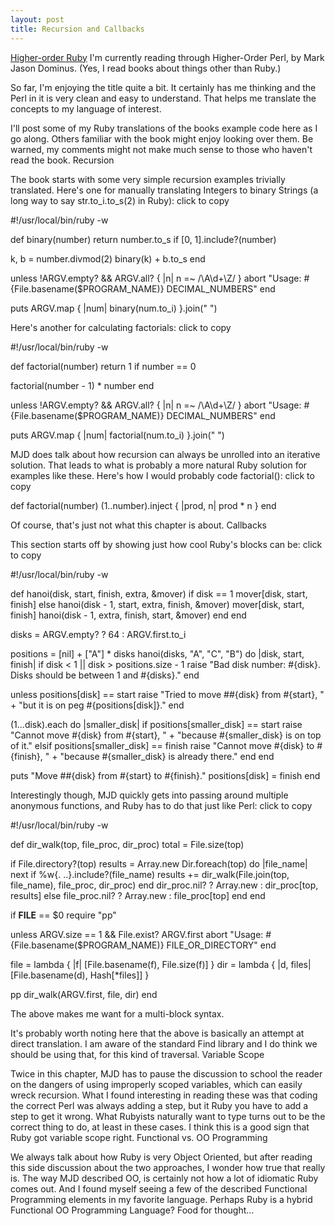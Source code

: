 ```yaml
---
layout: post
title: Recursion and Callbacks
---
```


[Higher-order Ruby](http://graysoftinc.com/higher-order-ruby)
I'm currently reading through Higher-Order Perl, by Mark Jason Dominus. (Yes, I read books about things other than Ruby.)

So far, I'm enjoying the title quite a bit. It certainly has me thinking and the Perl in it is very clean and easy to understand. That helps me translate the concepts to my language of interest.

I'll post some of my Ruby translations of the books example code here as I go along. Others familiar with the book might enjoy looking over them. Be warned, my comments might not make much sense to those who haven't read the book.
Recursion

The book starts with some very simple recursion examples trivially translated. Here's one for manually translating Integers to binary Strings (a long way to say str.to_i.to_s(2) in Ruby):
click to copy

#!/usr/local/bin/ruby -w

def binary(number)
  return number.to_s if [0, 1].include?(number)

  k, b = number.divmod(2)
  binary(k) + b.to_s
end

unless !ARGV.empty? && ARGV.all? { |n| n =~ /\A\d+\Z/ }
  abort "Usage:  #{File.basename($PROGRAM_NAME)} DECIMAL_NUMBERS"
end

puts ARGV.map { |num| binary(num.to_i) }.join(" ")

Here's another for calculating factorials:
click to copy

#!/usr/local/bin/ruby -w

def factorial(number)
  return 1 if number == 0

  factorial(number - 1) * number
end

unless !ARGV.empty? && ARGV.all? { |n| n =~ /\A\d+\Z/ }
  abort "Usage:  #{File.basename($PROGRAM_NAME)} DECIMAL_NUMBERS"
end

puts ARGV.map { |num| factorial(num.to_i) }.join(" ")

MJD does talk about how recursion can always be unrolled into an iterative solution. That leads to what is probably a more natural Ruby solution for examples like these. Here's how I would probably code factorial():
click to copy

def factorial(number)
  (1..number).inject { |prod, n| prod * n }
end

Of course, that's just not what this chapter is about.
Callbacks

This section starts off by showing just how cool Ruby's blocks can be:
click to copy

#!/usr/local/bin/ruby -w

def hanoi(disk, start, finish, extra, &mover)
  if disk == 1
    mover[disk, start, finish]
  else
    hanoi(disk - 1, start, extra, finish, &mover)
    mover[disk, start, finish]
    hanoi(disk - 1, extra, finish, start, &mover)
  end
end

disks = ARGV.empty? ? 64 : ARGV.first.to_i

positions = [nil] + ["A"] * disks
hanoi(disks, "A", "C", "B") do |disk, start, finish|
  if disk < 1 || disk > positions.size - 1
    raise "Bad disk number:  #{disk}.  Disks should be between 1 and #{disks}."
  end

  unless positions[disk] == start
    raise "Tried to move ##{disk} from #{start}, " +
          "but it is on peg #{positions[disk]}."
  end

  (1...disk).each do |smaller_disk|
    if positions[smaller_disk] == start
      raise "Cannot move #{disk} from #{start}, " +
            "because #{smaller_disk} is on top of it."
    elsif positions[smaller_disk] == finish
      raise "Cannot move #{disk} to #{finish}, " +
            "because #{smaller_disk} is already there."
    end
  end

  puts "Move ##{disk} from #{start} to #{finish}."
  positions[disk] = finish
end

Interestingly though, MJD quickly gets into passing around multiple anonymous functions, and Ruby has to do that just like Perl:
click to copy

#!/usr/local/bin/ruby -w

def dir_walk(top, file_proc, dir_proc)
  total = File.size(top)

  if File.directory?(top)
    results = Array.new
    Dir.foreach(top) do |file_name|
      next if %w{. ..}.include?(file_name)
      results += dir_walk(File.join(top, file_name), file_proc, dir_proc)
    end
    dir_proc.nil? ? Array.new : dir_proc[top, results]
  else
    file_proc.nil? ? Array.new : file_proc[top]
  end
end

if __FILE__ == $0
  require "pp"

  unless ARGV.size == 1 && File.exist? ARGV.first
    abort "Usage:  #{File.basename($PROGRAM_NAME)} FILE_OR_DIRECTORY"
  end

  file = lambda { |f|        [File.basename(f), File.size(f)] }
  dir  = lambda { |d, files| [File.basename(d), Hash[*files]] }

  pp dir_walk(ARGV.first, file, dir)
end

The above makes me want for a multi-block syntax.

It's probably worth noting here that the above is basically an attempt at direct translation. I am aware of the standard Find library and I do think we should be using that, for this kind of traversal.
Variable Scope

Twice in this chapter, MJD has to pause the discussion to school the reader on the dangers of using improperly scoped variables, which can easily wreck recursion. What I found interesting in reading these was that coding the correct Perl was always adding a step, but it Ruby you have to add a step to get it wrong. What Rubyists naturally want to type turns out to be the correct thing to do, at least in these cases. I think this is a good sign that Ruby got variable scope right.
Functional vs. OO Programming

We always talk about how Ruby is very Object Oriented, but after reading this side discussion about the two approaches, I wonder how true that really is. The way MJD described OO, is certainly not how a lot of idiomatic Ruby comes out. And I found myself seeing a few of the described Functional Programming elements in my favorite language. Perhaps Ruby is a hybrid Functional OO Programming Language? Food for thought…

